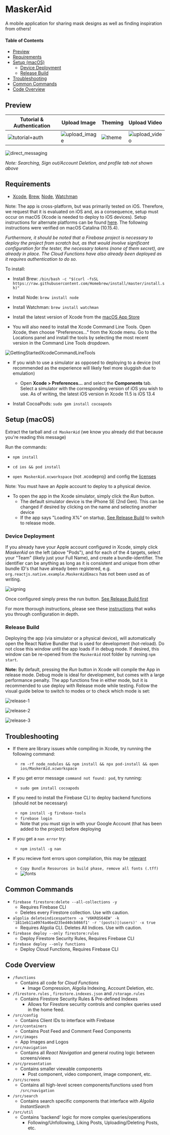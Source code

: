 # MaskerAid

A mobile application for sharing mask designs as well as finding inspiration from others!

#### Table of Contents

* [Preview](#preview)
* [Requirements](#requirements)
* [Setup (macOS)](#setup--macos-)
  * [Device Deployment](#device-deployment)
  * [Release Build](#release-build)
* [Troubleshooting](#troubleshooting)
* [Common Commands](#common-commands)
* [Code Overview](#code-overview)

## Preview

| Tutorial & Authentication                         | Upload Image                                    | Theming                           | Upload Video                                    |
| ------------------------------------------------- | ----------------------------------------------- | --------------------------------- | ----------------------------------------------- |
| ![tutorial+auth](Documentation/tutorial+auth.gif) | ![upload_image](Documentation/upload_image.gif) | ![theme](Documentation/theme.gif) | ![upload_video](Documentation/upload_video.gif) |

![direct_messaging](Documentation/commenting.gif)

*Note: Searching, Sign out/Account Deletion, and profile tab not shown above*

## Requirements

- [Xcode](https://developer.apple.com/xcode/), [Brew](https://brew.sh/), [Node](https://nodejs.org/en/), [Watchman](https://facebook.github.io/watchman/)

Note: The app is cross-platform, but was primarily tested on iOS. Therefore, we request that it is evaluated on iOS and, as a consequence, setup must occur on macOS (Xcode is needed to deploy to iOS devices). Setup instructions for alternate platforms can be found [here](https://reactnative.dev/docs/environment-setup). The following instructions were verified on macOS Catalina (10.15.4).

*Furthermore, it should be noted that a Firebase project is necessary to deploy the project from scratch but, as that would involve significant configuration for the tester, the necessary tokens (none of them secret), are already in place. The Cloud Functions have also already been deployed as it requires authentication to do so.*

To install:

- Install Brew: `/bin/bash -c "$(curl -fsSL https://raw.githubusercontent.com/Homebrew/install/master/install.sh)"`
- Install Node: `brew install node`

- Install Watchman: `brew install watchman`
- Install the latest version of Xcode from the [macOS App Store](https://itunes.apple.com/us/app/xcode/id497799835?mt=12)

- You will also need to install the Xcode Command Line Tools. Open Xcode, then choose "Preferences..." from the Xcode menu. Go to the Locations panel and install the tools by selecting the most recent version in the Command Line Tools dropdown.

![GettingStartedXcodeCommandLineTools](https://i.imgur.com/KviELot.png)

- If you wish to use a simulator as opposed to deploying to a device (not recommended as the experience will likely feel more sluggish due to emulation)
  - Open **Xcode > Preferences...** and select the **Components** tab. Select a simulator with the corresponding version of iOS you wish to use. As of writing, the latest iOS version in Xcode 11.5 is iOS 13.4

- Install CocoaPods: `sudo gem install cocoapods`

## Setup (macOS)

Extract the tarball and `cd MaskerAid` (we know you already did that because you're reading this message)

Run the commands:

- `npm install`

- `cd ios && pod install`

- `open MaskerAid.xcworkspace` (not .xcodeproj) and config the [licenses](https://reactnative.dev/docs/running-on-device)

Note: You must have an Apple account to deploy to a physical device.

- To open the app in the Xcode simulator, simply click the *Run* button.
  - The default simulator device is the iPhone SE (2nd Gen). This can be changed if desired by clicking on the name and selecting another device
  - If the app says "Loading X%" on startup, [See Release Build](#release-build) to switch to release mode.

### Device Deployment

If you already have your Apple account configured in Xcode, simply click *MaskerAid* on the left (above "Pods"), and for each of the 4 targets, select your "Team" (likely just your Full Name), and create a bundle-identifier. The identifier can be anything as long as it is consistent and unique from other bundle ID's that have already been registered, e.g. `org.reactjs.native.example.MaskerAidEmacs` has not been used as of writing.

![signing](https://i.imgur.com/padm7gN.jpg)

Once configured simply press the run button. [See Release Build first](#release-build)

For more thorough instructions, please see these [instructions](https://reactnative.dev/docs/running-on-device) that walks you through configuration in depth.

### Release Build

Deploying the app (via simulator or a physical device), will automatically open the React Native Bundler that is used for development (hot-reload). Do not close this window until the app loads if in debug mode. If desired, this window can be re-opened from the `MaskerAid` root folder by running `npm start`.

**Note:** By default, pressing the *Run* button in Xcode will compile the App in release mode. Debug mode is ideal for development, but comes with a large performance penalty. The app functions fine in either mode, but it is recommended to use deploy with Release mode while testing. Follow the visual guide below to switch to modes or to check which mode is set:

![release-1](https://i.imgur.com/s0qVNHW.png)

![release-2](https://i.imgur.com/Qal5jwB.png)

![release-3](https://i.imgur.com/NbwM2II.png)

## Troubleshooting

- If there are library issues while compiling in Xcode, try running the following command:
  -  `rm -rf node_nodules && npm install && npx pod-install && open ios/MaskerAid.xcworkspace`

- If you get error message `command not found: pod`, try running:
  -  `sudo gem install cocoapods`
- If you need to install the Firebase CLI to deploy backend functions (should not be necessary)
  -  `npm install -g firebase-tools`
  - `firebase login`
  - Note that you must sign in with your Google Account (that has been added to the project) before deploying
- If you get a `nan error` try:
  - `npm install -g nan`
- If you recieve font errors upon compilation,  this may be [relevant](https://github.com/oblador/react-native-vector-icons/issues/1074#issuecomment-534027196)
  - `Copy Bundle Resources in build phase, remove all fonts (.tff)`
  - ![fonts](https://i.imgur.com/pWvnBLw.png)



## Common Commands

- `firebase firestore:delete --all-collections -y`
    - Requires Firebase CLI
    - Deletes every Firestore collection. Use with caution.
- `algolia deleteindicespattern -a 'V6KRQS64EW' -k '1811eb11a0974a46ed235ed40cb866f1' -r '(posts)|(users)' -x true`
    - Requires Algolia CLI. Deletes All Indices. Use with caution.
- `firebase deploy --only firestore:rules`
    - Deploy Firestore Security Rules, Requires Firebase CLI
- `firebase deploy --only functions`
    - Deploy Cloud Functions, Requires Firebase CLI



## Code Overview

- `/functions`
  - Contains all code for *Cloud Functions*
    - Image Compression, Algolia Indexing, Account Deletion, etc.
- `/firestore.rules` , `firestore.indexes.json` and `/storage.rules`
  - Contains Firestore Security Rules & Pre-defined Indexes
    - Allows for Firestore security controls and complex queries used in the home feed.
- `/src/config`
  - Contains Client IDs to interface with Firebase
- `/src/containers`
  - Contains Post Feed and Comment Feed Components
- `/src/images`
  - App Images and Logos
- `/src/navigation`
  - Contains all *React Navigation* and general routing logic between screens/views
- `/src/presentation`
  - Contains smaller viewable components
    - Post component, video component, image component, etc.
- `/src/screens`
  - Contains all high-level screen components/functions used from `/src/navigation`
- `/src/search`
  - Contains search specific components that interface with *Algolia InstantSearch*
- `/src/util`
  - Contains 'backend' logic for more complex queries/operations
    - Following/Unfollowing, Liking Posts, Uploading/Deleting Posts, etc.